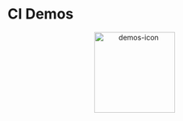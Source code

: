 # CI Demos

<p align="center">
  <img alt="demos-icon" src="https://www.jenkins.io/images/logos/magician/magician.png" height="160" />
</p>


